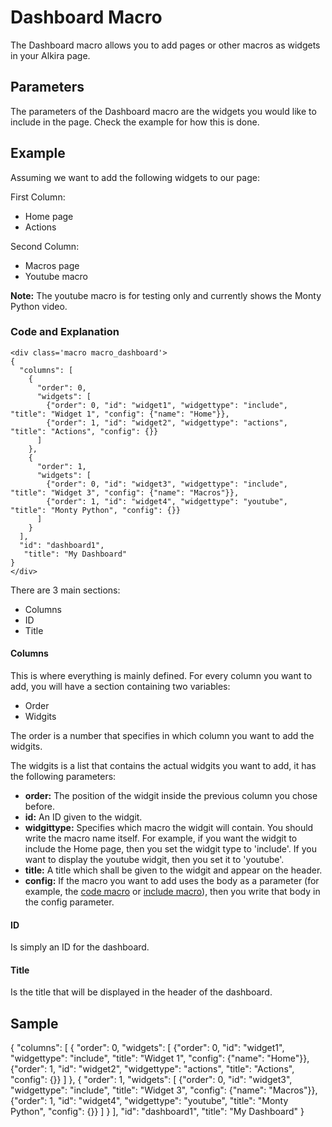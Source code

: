 # Dashboard Macro

The Dashboard macro allows you to add pages or other macros as widgets in your Alkira page.

## Parameters

The parameters of the Dashboard macro are the widgets you would like to include in the page. Check the example for how this is done.

## Example

Assuming we want to add the following widgets to our page:

First Column:

* Home page
* Actions

Second Column:

* Macros page
* Youtube macro

__Note:__ The youtube macro is for testing only and currently shows the Monty Python video.

### Code and Explanation

    <div class='macro macro_dashboard'>
    {
      "columns": [
        {
          "order": 0,
          "widgets": [
            {"order": 0, "id": "widget1", "widgettype": "include", "title": "Widget 1", "config": {"name": "Home"}},
            {"order": 1, "id": "widget2", "widgettype": "actions", "title": "Actions", "config": {}}
          ]
        },
        {
          "order": 1,
          "widgets": [
            {"order": 0, "id": "widget3", "widgettype": "include", "title": "Widget 3", "config": {"name": "Macros"}},
            {"order": 1, "id": "widget4", "widgettype": "youtube", "title": "Monty Python", "config": {}}
          ]
        }
      ],
      "id": "dashboard1",
       "title": "My Dashboard"
    }
    </div>

There are 3 main sections:

* Columns
* ID
* Title

#### Columns

This is where everything is mainly defined. For every column you want to add, you will have a section containing two variables:

* Order
* Widgits

The order is a number that specifies in which column you want to add the widgits.

The widgits is a list that contains the actual widgits you want to add, it has the following parameters:

* __order:__ The position of the widgit inside the previous column you chose before.
* __id:__ An ID given to the widgit.
* __widgittype:__ Specifies which macro the widgit will contain. You should write the macro name itself. For example, if you want the widgit to include the Home page, then you set the widgit type to 'include'. If you want to display the youtube widgit, then you set it to 'youtube'.
* __title:__ A title which shall be given to the widgit and appear on the header.
* __config:__ If the macro you want to add uses the body as a parameter (for example, the [code macro][] or [include macro][]), then you write that body in the config parameter.

#### ID

Is simply an ID for the dashboard.

#### Title

Is the title that will be displayed in the header of the dashboard.

## Sample

<div class="macro macro_dashboard">
{
    "columns": [
      {
        "order": 0,
        "widgets": [
          {"order": 0, "id": "widget1", "widgettype": "include", "title": "Widget 1", "config": {"name": "Home"}},
          {"order": 1, "id": "widget2", "widgettype": "actions", "title": "Actions", "config": {}}
        ]
      },
      {
        "order": 1,
        "widgets": [
          {"order": 0, "id": "widget3", "widgettype": "include", "title": "Widget 3", "config": {"name": "Macros"}},
          {"order": 1, "id": "widget4", "widgettype": "youtube", "title": "Monty Python", "config": {}}
        ]
      }
    ], 
    "id": "dashboard1", 
    "title": "My Dashboard"
}
</div>

[code macro]: /#/Documentation/MacroCode
[include macro]: /#/Documentation/MacroInclude
